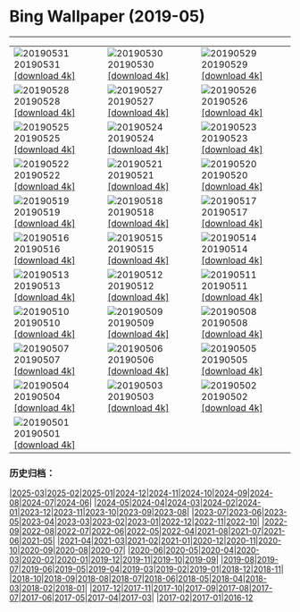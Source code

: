 # Bing Wallpaper (2019-05)
**************

<table><tr><td><img src="https://www.bing.com/th?id=OHR.ZumwaltPrairie_EN-US4220977516_1920x1080.jpg" alt="20190531"> 20190531 <a href="https://www.bing.com/th?id=OHR.ZumwaltPrairie_EN-US4220977516_UHD.jpg">[download 4k]</a></td><td><img src="https://www.bing.com/th?id=OHR.Manhattanhenge_EN-US4126401007_1920x1080.jpg" alt="20190530"> 20190530 <a href="https://www.bing.com/th?id=OHR.Manhattanhenge_EN-US4126401007_UHD.jpg">[download 4k]</a></td><td><img src="https://www.bing.com/th?id=OHR.StravinskyFountain_EN-US4016192027_1920x1080.jpg" alt="20190529"> 20190529 <a href="https://www.bing.com/th?id=OHR.StravinskyFountain_EN-US4016192027_UHD.jpg">[download 4k]</a></td></tr><tr><td><img src="https://www.bing.com/th?id=OHR.BeeWeek_EN-US3869000893_1920x1080.jpg" alt="20190528"> 20190528 <a href="https://www.bing.com/th?id=OHR.BeeWeek_EN-US3869000893_UHD.jpg">[download 4k]</a></td><td><img src="https://www.bing.com/th?id=OHR.VVMWDC_EN-US3757796732_1920x1080.jpg" alt="20190527"> 20190527 <a href="https://www.bing.com/th?id=OHR.VVMWDC_EN-US3757796732_UHD.jpg">[download 4k]</a></td><td><img src="https://www.bing.com/th?id=OHR.MarathonduMont_EN-US3655902624_1920x1080.jpg" alt="20190526"> 20190526 <a href="https://www.bing.com/th?id=OHR.MarathonduMont_EN-US3655902624_UHD.jpg">[download 4k]</a></td></tr><tr><td><img src="https://www.bing.com/th?id=OHR.CapeMayWarbler_EN-US3460417256_1920x1080.jpg" alt="20190525"> 20190525 <a href="https://www.bing.com/th?id=OHR.CapeMayWarbler_EN-US3460417256_UHD.jpg">[download 4k]</a></td><td><img src="https://www.bing.com/th?id=OHR.MalvarrosaSandSculpture_EN-US3310429769_1920x1080.jpg" alt="20190524"> 20190524 <a href="https://www.bing.com/th?id=OHR.MalvarrosaSandSculpture_EN-US3310429769_UHD.jpg">[download 4k]</a></td><td><img src="https://www.bing.com/th?id=OHR.CuracaoTurtle_EN-US8979541301_1920x1080.jpg" alt="20190523"> 20190523 <a href="https://www.bing.com/th?id=OHR.CuracaoTurtle_EN-US8979541301_UHD.jpg">[download 4k]</a></td></tr><tr><td><img src="https://www.bing.com/th?id=OHR.ElProblema_EN-US8844514995_1920x1080.jpg" alt="20190522"> 20190522 <a href="https://www.bing.com/th?id=OHR.ElProblema_EN-US8844514995_UHD.jpg">[download 4k]</a></td><td><img src="https://www.bing.com/th?id=OHR.CRDelta_EN-US8781843892_1920x1080.jpg" alt="20190521"> 20190521 <a href="https://www.bing.com/th?id=OHR.CRDelta_EN-US8781843892_UHD.jpg">[download 4k]</a></td><td><img src="https://www.bing.com/th?id=OHR.ChannelIslandFox_EN-US8681899783_1920x1080.jpg" alt="20190520"> 20190520 <a href="https://www.bing.com/th?id=OHR.ChannelIslandFox_EN-US8681899783_UHD.jpg">[download 4k]</a></td></tr><tr><td><img src="https://www.bing.com/th?id=OHR.Ghyakar_EN-US8536444823_1920x1080.jpg" alt="20190519"> 20190519 <a href="https://www.bing.com/th?id=OHR.Ghyakar_EN-US8536444823_UHD.jpg">[download 4k]</a></td><td><img src="https://www.bing.com/th?id=OHR.COAAS_EN-US8410479448_1920x1080.jpg" alt="20190518"> 20190518 <a href="https://www.bing.com/th?id=OHR.COAAS_EN-US8410479448_UHD.jpg">[download 4k]</a></td><td><img src="https://www.bing.com/th?id=OHR.BicycleRelief_EN-US8199020679_1920x1080.jpg" alt="20190517"> 20190517 <a href="https://www.bing.com/th?id=OHR.BicycleRelief_EN-US8199020679_UHD.jpg">[download 4k]</a></td></tr><tr><td><img src="https://www.bing.com/th?id=OHR.AbuSimbel_EN-US8101729875_1920x1080.jpg" alt="20190516"> 20190516 <a href="https://www.bing.com/th?id=OHR.AbuSimbel_EN-US8101729875_UHD.jpg">[download 4k]</a></td><td><img src="https://www.bing.com/th?id=OHR.NordkappSun_EN-US7949875280_1920x1080.jpg" alt="20190515"> 20190515 <a href="https://www.bing.com/th?id=OHR.NordkappSun_EN-US7949875280_UHD.jpg">[download 4k]</a></td><td><img src="https://www.bing.com/th?id=OHR.BlueCannes_EN-US7832673119_1920x1080.jpg" alt="20190514"> 20190514 <a href="https://www.bing.com/th?id=OHR.BlueCannes_EN-US7832673119_UHD.jpg">[download 4k]</a></td></tr><tr><td><img src="https://www.bing.com/th?id=OHR.PineLogSP_EN-US7583399846_1920x1080.jpg" alt="20190513"> 20190513 <a href="https://www.bing.com/th?id=OHR.PineLogSP_EN-US7583399846_UHD.jpg">[download 4k]</a></td><td><img src="https://www.bing.com/th?id=OHR.PipingPlover_EN-US7445293078_1920x1080.jpg" alt="20190512"> 20190512 <a href="https://www.bing.com/th?id=OHR.PipingPlover_EN-US7445293078_UHD.jpg">[download 4k]</a></td><td><img src="https://www.bing.com/th?id=OHR.ZaanseSchans_EN-US7322815776_1920x1080.jpg" alt="20190511"> 20190511 <a href="https://www.bing.com/th?id=OHR.ZaanseSchans_EN-US7322815776_UHD.jpg">[download 4k]</a></td></tr><tr><td><img src="https://www.bing.com/th?id=OHR.RailroadingTurntable_EN-US7125515038_1920x1080.jpg" alt="20190510"> 20190510 <a href="https://www.bing.com/th?id=OHR.RailroadingTurntable_EN-US7125515038_UHD.jpg">[download 4k]</a></td><td><img src="https://www.bing.com/th?id=OHR.SerengetiZebra_EN-US5631881768_1920x1080.jpg" alt="20190509"> 20190509 <a href="https://www.bing.com/th?id=OHR.SerengetiZebra_EN-US5631881768_UHD.jpg">[download 4k]</a></td><td><img src="https://www.bing.com/th?id=OHR.CurlingBonspiel_EN-US5566778028_1920x1080.jpg" alt="20190508"> 20190508 <a href="https://www.bing.com/th?id=OHR.CurlingBonspiel_EN-US5566778028_UHD.jpg">[download 4k]</a></td></tr><tr><td><img src="https://www.bing.com/th?id=OHR.StMaryFalls_EN-US5506199151_1920x1080.jpg" alt="20190507"> 20190507 <a href="https://www.bing.com/th?id=OHR.StMaryFalls_EN-US5506199151_UHD.jpg">[download 4k]</a></td><td><img src="https://www.bing.com/th?id=OHR.NCFireweed_EN-US5437463354_1920x1080.jpg" alt="20190506"> 20190506 <a href="https://www.bing.com/th?id=OHR.NCFireweed_EN-US5437463354_UHD.jpg">[download 4k]</a></td><td><img src="https://www.bing.com/th?id=OHR.AmericanCulturalCapital_EN-US5366508467_1920x1080.jpg" alt="20190505"> 20190505 <a href="https://www.bing.com/th?id=OHR.AmericanCulturalCapital_EN-US5366508467_UHD.jpg">[download 4k]</a></td></tr><tr><td><img src="https://www.bing.com/th?id=OHR.SkelligMichael_EN-US5274283608_1920x1080.jpg" alt="20190504"> 20190504 <a href="https://www.bing.com/th?id=OHR.SkelligMichael_EN-US5274283608_UHD.jpg">[download 4k]</a></td><td><img src="https://www.bing.com/th?id=OHR.Waldplastik_EN-US5187306867_1920x1080.jpg" alt="20190503"> 20190503 <a href="https://www.bing.com/th?id=OHR.Waldplastik_EN-US5187306867_UHD.jpg">[download 4k]</a></td><td><img src="https://www.bing.com/th?id=OHR.RuffLek_EN-US5125992277_1920x1080.jpg" alt="20190502"> 20190502 <a href="https://www.bing.com/th?id=OHR.RuffLek_EN-US5125992277_UHD.jpg">[download 4k]</a></td></tr><tr><td><img src="https://www.bing.com/th?id=OHR.WisteriaTunnel_EN-US5042367365_1920x1080.jpg" alt="20190501"> 20190501 <a href="https://www.bing.com/th?id=OHR.WisteriaTunnel_EN-US5042367365_UHD.jpg">[download 4k]</a></td><td></td><td></td></tr></table>

### 历史归档：

|[2025-03](/../2025-03/2025-03.md)|[2025-02](/../2025-02/2025-02.md)|[2025-01](/../2025-01/2025-01.md)|[2024-12](/../2024-12/2024-12.md)|[2024-11](/../2024-11/2024-11.md)|[2024-10](/../2024-10/2024-10.md)|[2024-09](/../2024-09/2024-09.md)|[2024-08](/../2024-08/2024-08.md)|[2024-07](/../2024-07/2024-07.md)|[2024-06](/../2024-06/2024-06.md)|
|[2024-05](/../2024-05/2024-05.md)|[2024-04](/../2024-04/2024-04.md)|[2024-03](/../2024-03/2024-03.md)|[2024-02](/../2024-02/2024-02.md)|[2024-01](/../2024-01/2024-01.md)|[2023-12](/../2023-12/2023-12.md)|[2023-11](/../2023-11/2023-11.md)|[2023-10](/../2023-10/2023-10.md)|[2023-09](/../2023-09/2023-09.md)|[2023-08](/../2023-08/2023-08.md)|
|[2023-07](/../2023-07/2023-07.md)|[2023-06](/../2023-06/2023-06.md)|[2023-05](/../2023-05/2023-05.md)|[2023-04](/../2023-04/2023-04.md)|[2023-03](/../2023-03/2023-03.md)|[2023-02](/../2023-02/2023-02.md)|[2023-01](/../2023-01/2023-01.md)|[2022-12](/../2022-12/2022-12.md)|[2022-11](/../2022-11/2022-11.md)|[2022-10](/../2022-10/2022-10.md)|
|[2022-09](/../2022-09/2022-09.md)|[2022-08](/../2022-08/2022-08.md)|[2022-07](/../2022-07/2022-07.md)|[2022-06](/../2022-06/2022-06.md)|[2022-05](/../2022-05/2022-05.md)|[2022-04](/../2022-04/2022-04.md)|[2021-08](/../2021-08/2021-08.md)|[2021-07](/../2021-07/2021-07.md)|[2021-06](/../2021-06/2021-06.md)|[2021-05](/../2021-05/2021-05.md)|
|[2021-04](/../2021-04/2021-04.md)|[2021-03](/../2021-03/2021-03.md)|[2021-02](/../2021-02/2021-02.md)|[2021-01](/../2021-01/2021-01.md)|[2020-12](/../2020-12/2020-12.md)|[2020-11](/../2020-11/2020-11.md)|[2020-10](/../2020-10/2020-10.md)|[2020-09](/../2020-09/2020-09.md)|[2020-08](/../2020-08/2020-08.md)|[2020-07](/../2020-07/2020-07.md)|
|[2020-06](/../2020-06/2020-06.md)|[2020-05](/../2020-05/2020-05.md)|[2020-04](/../2020-04/2020-04.md)|[2020-03](/../2020-03/2020-03.md)|[2020-02](/../2020-02/2020-02.md)|[2020-01](/../2020-01/2020-01.md)|[2019-12](/../2019-12/2019-12.md)|[2019-11](/../2019-11/2019-11.md)|[2019-10](/../2019-10/2019-10.md)|[2019-09](/../2019-09/2019-09.md)|
|[2019-08](/../2019-08/2019-08.md)|[2019-07](/../2019-07/2019-07.md)|[2019-06](/../2019-06/2019-06.md)|[2019-05](/2019-05.md)|[2019-04](/../2019-04/2019-04.md)|[2019-03](/../2019-03/2019-03.md)|[2019-02](/../2019-02/2019-02.md)|[2019-01](/../2019-01/2019-01.md)|[2018-12](/../2018-12/2018-12.md)|[2018-11](/../2018-11/2018-11.md)|
|[2018-10](/../2018-10/2018-10.md)|[2018-09](/../2018-09/2018-09.md)|[2018-08](/../2018-08/2018-08.md)|[2018-07](/../2018-07/2018-07.md)|[2018-06](/../2018-06/2018-06.md)|[2018-05](/../2018-05/2018-05.md)|[2018-04](/../2018-04/2018-04.md)|[2018-03](/../2018-03/2018-03.md)|[2018-02](/../2018-02/2018-02.md)|[2018-01](/../2018-01/2018-01.md)|
|[2017-12](/../2017-12/2017-12.md)|[2017-11](/../2017-11/2017-11.md)|[2017-10](/../2017-10/2017-10.md)|[2017-09](/../2017-09/2017-09.md)|[2017-08](/../2017-08/2017-08.md)|[2017-07](/../2017-07/2017-07.md)|[2017-06](/../2017-06/2017-06.md)|[2017-05](/../2017-05/2017-05.md)|[2017-04](/../2017-04/2017-04.md)|[2017-03](/../2017-03/2017-03.md)|
|[2017-02](/../2017-02/2017-02.md)|[2017-01](/../2017-01/2017-01.md)|[2016-12](/../2016-12/2016-12.md)